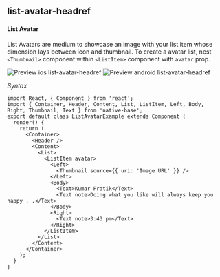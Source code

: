## list-avatar-headref
#### List Avatar

List Avatars are medium to showcase an image with your list item whose dimension lays between icon and thumbnail. To create a avatar list, nest <code>&lt;Thumbnail></code> component within <code>&lt;ListItem></code> component with <code>avatar</code> prop.

![Preview ios list-avatar-headref](https://github.com/GeekyAnts/NativeBase-KitchenSink/raw/v2.4.8/screenshots/ios/list-avatar.png)
![Preview android list-avatar-headref](https://github.com/GeekyAnts/NativeBase-KitchenSink/raw/v2.4.8/screenshots/android/list-avatar.png)

*Syntax*

<pre class="line-numbers"><code class="language-jsx">import React, { Component } from 'react';
import { Container, Header, Content, List, ListItem, Left, Body, Right, Thumbnail, Text } from 'native-base';
export default class ListAvatarExample extends Component {
  render() {
    return (
      &lt;Container>
        &lt;Header />
        &lt;Content>
          &lt;List>
            &lt;ListItem avatar>
              &lt;Left>
                &lt;Thumbnail source={&#123; uri: 'Image URL' }} />
              &lt;/Left>
              &lt;Body>
                &lt;Text>Kumar Pratik&lt;/Text>
                &lt;Text note>Doing what you like will always keep you happy . .&lt;/Text>
              &lt;/Body>
              &lt;Right>
                &lt;Text note>3:43 pm&lt;/Text>
              &lt;/Right>
            &lt;/ListItem>
          &lt;/List>
        &lt;/Content>
      &lt;/Container>
    );
  }
}
</code></pre><br />
